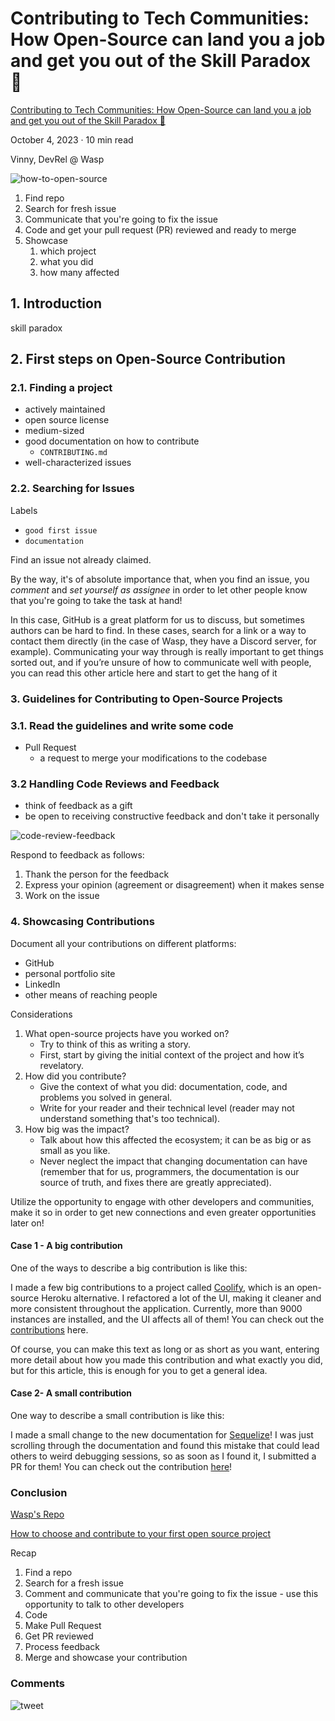 # Contributing to Tech Communities: How Open-Source can land you a job and get you out of the Skill Paradox 💼

[Contributing to Tech Communities: How Open-Source can land you a job and get you out of the Skill Paradox 💼](https://wasp-lang.dev/blog/2023/10/04/contributing-open-source-land-a-job)

October 4, 2023 · 10 min read

Vinny, DevRel @ Wasp

![how-to-open-source](how-to-open-source.png)

1. Find repo
2. Search for fresh issue
3. Communicate that you're going to fix the issue
4. Code and get your pull request (PR) reviewed and ready to merge
5. Showcase
   1. which project
   2. what you did
   3. how many affected

## 1. Introduction

skill paradox

## 2. First steps on Open-Source Contribution

### 2.1. Finding a project

- actively maintained
- open source license
- medium-sized
- good documentation on how to contribute
  - `CONTRIBUTING.md`
- well-characterized issues

### 2.2. Searching for Issues

Labels

- `good first issue`
- `documentation`

Find an issue not already claimed.

By the way, it's of absolute importance that, when you find an issue, you *comment* and *set yourself as assignee* in order to let other people know that you're going to take the task at hand!

In this case, GitHub is a great platform for us to discuss, but sometimes authors can be hard to find. In these cases, search for a link or a way to contact them directly (in the case of Wasp, they have a Discord server, for example). Communicating your way through is really important to get things sorted out, and if you’re unsure of how to communicate well with people, you can read this other article here and start to get the hang of it

### 3. Guidelines for Contributing to Open-Source Projects

### 3.1. Read the guidelines and write some code

- Pull Request
  - a request to merge your modifications to the codebase

### 3.2 Handling Code Reviews and Feedback

- think of feedback as a gift
- be open to receiving constructive feedback and don't take it personally

![code-review-feedback](code-review-feedback.png)

Respond to feedback as follows:

1. Thank the person for the feedback
2. Express your opinion (agreement or disagreement) when it makes sense
3. Work on the issue

### 4. Showcasing Contributions

Document all your contributions on different platforms:

- GitHub
- personal portfolio site
- LinkedIn
- other means of reaching people

Considerations

1. What open-source projects have you worked on?
   - Try to think of this as writing a story.
   - First, start by giving the initial context of the project and how it’s revelatory.
2. How did you contribute?
    - Give the context of what you did: documentation, code, and problems you solved in general.
    - Write for your reader and their technical level (reader may not understand something that's too technical).
3. How big was the impact?
   - Talk about how this affected the ecosystem; it can be as big or as small as you like. 
   - Never neglect the impact that changing documentation can have (remember that for us, programmers, the documentation is our source of truth, and fixes there are greatly appreciated).

Utilize the opportunity to engage with other developers and communities, make it so in order to get new connections and even greater opportunities later on!

#### Case 1 - A big contribution

One of the ways to describe a big contribution is like this:

I made a few big contributions to a project called [Coolify](https://coolify.io), which is an open-source Heroku alternative. I refactored a lot of the UI, making it cleaner and more consistent throughout the application. Currently, more than 9000 instances are installed, and the UI affects all of them! You can check out the [contributions](https://github.com/coollabsio/coolify/commits?author=LLxD) here.

Of course, you can make this text as long or as short as you want, entering more detail about how you made this contribution and what exactly you did, but for this article, this is enough for you to get a general idea.

#### Case 2- A small contribution

One way to describe a small contribution is like this:

I made a small change to the new documentation for [Sequelize](https://sequelize.org)! I was just scrolling through the documentation and found this mistake that could lead others to weird debugging sessions, so as soon as I found it, I submitted a PR for them! You can check out the contribution [here](https://github.com/sequelize/website/commit/37fa472763873249c7efa2960c609545be802c5c?diff=split)!

### Conclusion

[Wasp's Repo](https://github.com/wasp-lang/wasp)

[How to choose and contribute to your first open source project](https://github.com/collections/choosing-projects)

Recap

1. Find a repo
2. Search for a fresh issue
3. Comment and communicate that you're going to fix the issue - use this opportunity to talk to other developers
4. Code
5. Make Pull Request
6. Get PR reviewed
7. Process feedback
8. Merge and showcase your contribution

### Comments

![tweet](tweet.png)
